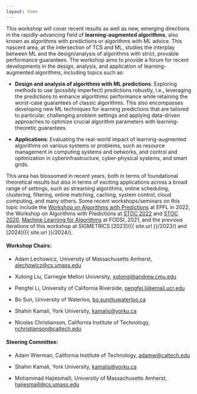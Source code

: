 ```yaml
---
layout: home
---
```


This workshop will cover recent results as well as new, emerging directions in the rapidly-advancing field of **learning-augmented algorithms**, also known as algorithms with predictions or algorithms with ML advice. This nascent area, at the intersection of TCS and ML, studies the interplay between ML and the design/analysis of algorithms with strict, provable performance guarantees. The workshop aims to provide a forum for recent developments in the design, analysis, and application of learning-augmented algorithms, including topics such as:

-   **Design and analysis of algorithms with ML predictions**: Exploring methods to use (possibly imperfect) predictions robustly, i.e., leveraging the predictions to enhance algorithmic performance while retaining the worst-case guarantees of classic algorithms. This also encompasses developing new ML techniques for learning predictions that are tailored to particular, challenging problem settings and applying data-driven approaches to optimize crucial algorithm parameters with learning-theoretic guarantees.

-   **Applications**: Evaluating the real-world impact of learning-augmented algorithms on various systems or problems, such as resource management in computing systems and networks, and control and optimization in cyberinfrastructure, cyber-physical systems, and smart grids.
  
<!--
-   How can imperfect predictions be used robustly, i.e., how do we retain the worst-case guarantees of classic algorithms, while still obtaining near-optimal performance when the predictions are accurate?
    
-   How can algorithms adapt their behavior to the properties of the input distribution so as to achieve improved performance on specific classes of practical workloads while still ensuring worst-case adversarial guarantees?
    
-   If predictions come at a cost, how can an algorithm determine the right time to most effectively make use of them?
    
-   What tools from decision theory, e.g., Pareto efficiency, should we use in order to better evaluate the performance of the algorithm?
    
-   How to train (possibly multiple) predictors to best suit the needs of online algorithms and improve the average performance while ensuring worst-case robustness? -->

This area has blossomed in recent years, both in terms of foundational theoretical results but also in terms of exciting applications across a broad range of settings, such as streaming algorithms, online scheduling, clustering, filtering, online matching, caching, system control, cloud computing, and many others. Some recent workshops/seminars on this topic include the [Workshop on Algorithms with Predictions](https://alps2022.epfl.ch/) at EPFL in 2022, the Workshop on Algorithms with Predictions at [STOC 2022](https://theory.stanford.edu/~sergei/stoc2022alps.html) and [STOC 2020](https://www.mit.edu/~vakilian/stoc-workshop.html), [Machine Learning for Algorithms](https://fodsi.us/ml4a.html) at FODSI, 2021, and the previous iterations of this workshop at SIGMETRICS [2023]({{ site.url }}/2023/) and [2024]({{ site.url }}/2024/).

  

<!-- The topic of this workshop will be of direct relevance to the SIGMETRICS community, since it combines fundamental aspects of decision-making under uncertainty, as well as a wide spectrum of potential applications. This is already witnessed in the growing number of publications that have appeared in the main program of SIGMETRICS in recent years. In comparison to previous workshops, in particular, we will aim to underline issues related to modeling, performance evaluation, and measurement (such as incorporating multiple parameters into the analysis guarantees), which have been largely unexplored to date. Furthermore, organizing the workshop during FCRC will attract cross-over interest from conferences in TCS such as STOC, parallel and distributed computation such as PODC and SPAA (where learning-augmented algorithms have recently emerged), and sustainable computing such as ACM e-Energy (which is an another exciting application of the field). -->

  
  
  

#### **Workshop Chairs:**

-   Adam Lechowicz, University of Massachusetts Amherst, [alechowicz@cs.umass.edu](mailto:alechowicz@cs.umass.edu)

-   Xutong Liu, Carnegie Mellon University, [xutongl@andrew.cmu.edu](mailto:xutongl@andrew.cmu.edu)

-   Pengfei Li, University of California Riverside, [pengfei.li@email.ucr.edu](mailto:pengfei.li@email.ucr.edu)

-   Bo Sun, University of Waterloo, [bo.sun@uwaterloo.ca](mailto:bo.sun@uwaterloo.ca)

-   Shahin Kamali, York University, [kamalis@yorku.ca](mailto:kamalis@yorku.ca)

-   Nicolas Christianson, California Institute of Technology, [nchristianson@caltech.edu](mailto:nchristianson@caltech.edu)


#### **Steering Committee:**

-   Adam Wierman, California Institute of Technology, [adamw@caltech.edu](mailto:adamw@caltech.edu)

-   Shahin Kamali, York University, [kamalis@yorku.ca](mailto:kamalis@yorku.ca)

-   Mohammad Hajiesmaili, University of Massachusetts Amherst, [hajiesmaili@cs.umass.edu](mailto:hajiesmaili@cs.umass.edu)

